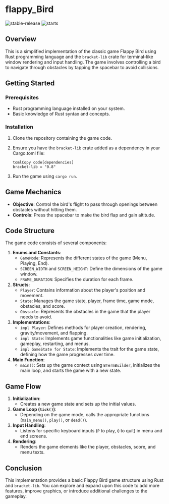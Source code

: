 # flappy_Bird

![stable-release](https://img.shields.io/badge/flappy_bird-Developing-da282a)
![starts](https://shields.io/github/stars/JYe9/flappy_bird)

## Overview

This is a simplified implementation of the classic game Flappy Bird using Rust programming language and the `bracket-lib` crate for terminal-like window rendering and input handling. The game involves controlling a bird to navigate through obstacles by tapping the spacebar to avoid collisions.

## Getting Started

### Prerequisites

- Rust programming language installed on your system.
- Basic knowledge of Rust syntax and concepts.

### Installation

1. Clone the repository containing the game code.

2. Ensure you have the `bracket-lib` crate added as a dependency in your Cargo.toml file:

   ```
   tomlCopy code[dependencies]
   bracket-lib = "0.8"
   ```

3. Run the game using `cargo run`.

## Game Mechanics

- **Objective**: Control the bird's flight to pass through openings between obstacles without hitting them.
- **Controls**: Press the spacebar to make the bird flap and gain altitude.

## Code Structure

The game code consists of several components:

1. **Enums and Constants**:
   - `GameMode`: Represents the different states of the game (Menu, Playing, End).
   - `SCREEN_WIDTH` and `SCREEN_HEIGHT`: Define the dimensions of the game window.
   - `FRAME_DURATION`: Specifies the duration for each frame.
2. **Structs**:
   - `Player`: Contains information about the player's position and movement.
   - `State`: Manages the game state, player, frame time, game mode, obstacles, and score.
   - `Obstacle`: Represents the obstacles in the game that the player needs to avoid.
3. **Implementations**:
   - `impl Player`: Defines methods for player creation, rendering, gravity/movement, and flapping.
   - `impl State`: Implements game functionalities like game initialization, gameplay, restarting, and menus.
   - `impl GameState for State`: Implements the trait for the game state, defining how the game progresses over time.
4. **Main Function**:
   - `main()`: Sets up the game context using `BTermBuilder`, initializes the main loop, and starts the game with a new state.

## Game Flow

1. **Initialization**:
   - Creates a new game state and sets up the initial values.
2. **Game Loop (`tick()`)**:
   - Depending on the game mode, calls the appropriate functions (`main_menu()`, `play()`, or `dead()`).
3. **Input Handling**:
   - Listens for specific keyboard inputs (`P` to play, `Q` to quit) in menu and end screens.
4. **Rendering**:
   - Renders the game elements like the player, obstacles, score, and menu texts.

## Conclusion

This implementation provides a basic Flappy Bird game structure using Rust and `bracket-lib`. You can explore and expand upon this code to add more features, improve graphics, or introduce additional challenges to the gameplay.
